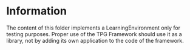 # Information

The content of this folder implements a LearningEnvironment only for testing purposes. Proper use of the TPG Framework should use it as a library, not by adding its own application to the code of the framework.
